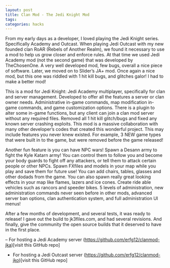 ```yaml
---
layout: post
title: Clan Mod - The Jedi Knight Mod
tags:
categories: hacks
---
```


From my early days as a developer, I loved playing the Jedi Knight series. Specifically Academy and Outcast. When playing Jedi Outcast with my new founded clan RoAR (Rebels of Another Realm), we found it necessary to use a mod to help us grow closer and enforce rules. At that time we used Jedi Academy mod (not the second game) that was developed by TheChosenOne. A very well developed mod, few bugs, overall a nice piece of software. Later, we moved on to Slider’s JA+ mod. Once again a nice mod, but this one was riddled with 1 hit kill bugs, and glitches galor! I had to make a better mod!

This is a mod for Jedi Knight: Jedi Academy multiplayer, specifically for clan and server management. Developed to offer all the features a server or clan owner needs. Administrative in-game commands, map modification in-game commands, and game customization options. There is a plugin to alter some in-game functions, but any client can join a clan mod server without any required files. Removed all 1 hit kill glitch/bugs and fixed any known server crashing exploits. This mod is a massive collaboration with many other developer’s codes that created this wonderful project. This may include features you never knew existed. For example, 3 NEW game types that were built in to the game, but were removed before the game released!

Another fun feature is you can have NPC wars! Spawn a Desann army to fight the Kyle Katarn army! You can control them to follow you and become your body guards to fight off any attackers, or tell them to attack certain people or other NPCs. Spawn FXfiles and models in your map while you play and save them for future use! You can add chairs, tables, glasses and other dodads from the game. You can also spawn really great looking effects in your map like flames, lazers and ice cones. Create ride able vehicles such as rancors and speeder bikes. 5 levels of administration, new administration commands never seen before in other mods, advanced server ban options, clan authentication system, and full administration UI menus!

After a few months of development, and several tests, it was ready to release! I gave out the build to jk3files.com, and had several revisions. And finally, give the community the open source builds that it deserved to have in the first place.

– For hosting a Jedi Academy server (https://github.com/erfg12/clanmod-jka)[visit this GitHub repo]

- For hosting a Jedi Outcast server (https://github.com/erfg12/clanmod-jko)[visit this GitHub repo]
